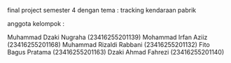 final project semester 4 dengan tema : tracking kendaraan pabrik

anggota kelompok :

Muhammad Dzaki Nugraha (23416255201139)
Mohammad Irfan Aziiz (23416255201168)
Muhammad Rizaldi Rabbani (23416255201132)
Fito Bagus Pratama (23416255201163)
Dzaki Ahmad Fahrezi (23416255201140)
